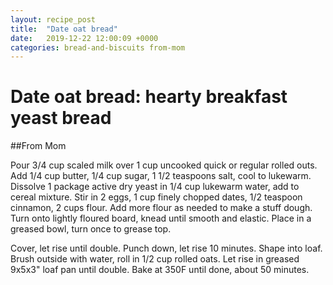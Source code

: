 ```yaml
---
layout: recipe_post
title:  "Date oat bread"
date:   2019-12-22 12:00:09 +0000
categories: bread-and-biscuits from-mom
---
```


# Date oat bread: hearty breakfast yeast bread
##From Mom

Pour 3/4 cup scaled milk over 1 cup uncooked quick or regular rolled outs. Add 1/4 cup butter, 1/4 cup sugar, 1 1/2 teaspoons salt, cool to lukewarm. Dissolve 1 package active dry yeast in 1/4 cup lukewarm water, add to cereal mixture. Stir in 2 eggs, 1 cup finely chopped dates, 1/2 teaspoon cinnamon, 2 cups flour. Add more flour as needed to make a stuff dough. Turn onto lightly floured board, knead until smooth and elastic. Place in a greased bowl, turn once to grease top.


Cover, let rise until double. Punch down, let rise 10 minutes. Shape into loaf. Brush outside with water, roll in 1/2 cup rolled oats. Let rise in greased 9x5x3" loaf pan until double. Bake at 350F until done, about 50 minutes.

